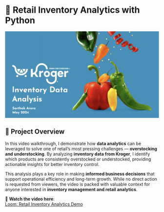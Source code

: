 # 🛒 Retail Inventory Analytics with Python

![Retail Inventory Cover](cover.png)

## 🎥 Project Overview

In this video walkthrough, I demonstrate how **data analytics** can be leveraged to solve one of retail’s most pressing challenges — **overstocking and understocking**. By analyzing **inventory data from Kroger**, I identify which products are consistently overstocked or understocked, providing actionable insights for better inventory control.

This analysis plays a key role in making **informed business decisions** that support operational efficiency and long-term growth. While no direct action is requested from viewers, the video is packed with valuable context for anyone interested in **inventory management and retail analytics**.

🔗 **Watch the video here**:  
[Loom: Retail Inventory Analytics Demo](https://www.loom.com/share/ed85748e5cfb48f0b5439b8200607be0)

